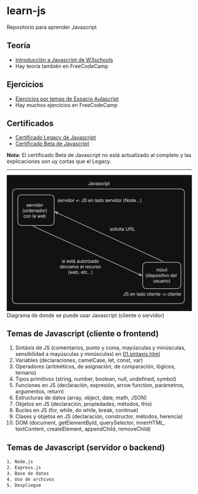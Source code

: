 # learn-js
Repositorio para aprender Javascript

## Teoría

  - [Introducción a Javascript de W3schools](https://www.w3schools.com/js/default.asp) 
  - Hay teoría también en FreeCodeCamp

## Ejercicios

  - [Ejercicios por temas de Espacio Aulascript](https://www.aulascript.com/)
  - Hay muchos ejercicios en FreeCodeCamp

## Certificados

  - [Certificado Legacy de Javascript](https://www.freecodecamp.org/learn/javascript-algorithms-and-data-structures/)
  - [Certificado Beta de Javascript](https://www.freecodecamp.org/learn/javascript-algorithms-and-data-structures-v8/)

  **Nota:** El certificado Beta de Javascript no está actualizado al completo y las explicaciones son uy cortas que el Legacy.

---

![alt text](image.png)
Diagrama de donde se puede usar Javascript (cliente o servidor)

## Temas de Javascript (cliente o frontend)

  1. Sintáxis de JS (comentarios, punto y coma, mayúsculas y minúsculas, sensibilidad a mayúsculas y minúsculas) en [01.sintaxis.html](cliente/01.sintaxis.html)
  2. Variables (declaraciones, camelCase, let, const, var)
  3. Operadores (aritméticos, de asignación, de comparación, lógicos, ternario)
  4. Tipos primitivos (string, number, boolean, null, undefined, symbol)
  5. Funciones en JS (declaración, expresión, arrow function, parámetros, argumentos, return)
  6. Estructuras de datos (array, object, date, math, JSON)
  7. Objetos en JS (declaración, propiedades, métodos, this)
  8. Bucles en JS (for, while, do while, break, continue)
  9. Clases y objetos en JS (declaración, constructor, métodos, herencia)
  10. DOM (document, getElementById, querySelector, innerHTML, textContent, createElement, appendChild, removeChild)

## Temas de Javascript (servidor o backend)
  
    1. Node.js 
    2. Express.js 
    3. Base de datos
    4. Uso de archivos
    5. Despliegue